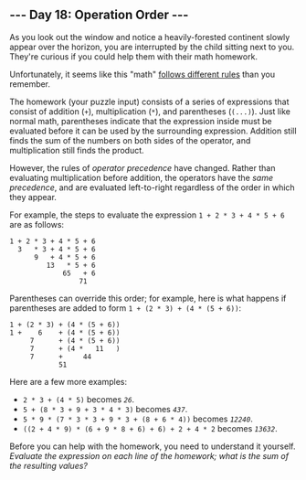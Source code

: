 ﻿## --- Day 18: Operation Order ---

As you look out the window and notice a heavily-forested continent slowly appear over the horizon, you are interrupted by the child sitting next to you. They're curious if you could help them with their  math  homework.

Unfortunately, it seems like this "math"  [follows different rules](https://www.youtube.com/watch?v=3QtRK7Y2pPU&t=15)  than you remember.

The homework (your puzzle input) consists of a series of expressions that consist of addition (`+`), multiplication (`*`), and parentheses (`(...)`). Just like normal math, parentheses indicate that the expression inside must be evaluated before it can be used by the surrounding expression. Addition still finds the sum of the numbers on both sides of the operator, and multiplication still finds the product.

However, the rules of  _operator precedence_  have changed. Rather than evaluating multiplication before addition, the operators have the  _same precedence_, and are evaluated left-to-right regardless of the order in which they appear.

For example, the steps to evaluate the expression  `1 + 2 * 3 + 4 * 5 + 6`  are as follows:

```
1 + 2 * 3 + 4 * 5 + 6
  3   * 3 + 4 * 5 + 6
      9   + 4 * 5 + 6
         13   * 5 + 6
             65   + 6
                 71

```

Parentheses can override this order; for example, here is what happens if parentheses are added to form  `1 + (2 * 3) + (4 * (5 + 6))`:

```
1 + (2 * 3) + (4 * (5 + 6))
1 +    6    + (4 * (5 + 6))
     7      + (4 * (5 + 6))
     7      + (4 *   11   )
     7      +     44
            51

```

Here are a few more examples:

-   `2 * 3 + (4 * 5)`  becomes  _`26`_.
-   `5 + (8 * 3 + 9 + 3 * 4 * 3)`  becomes  _`437`_.
-   `5 * 9 * (7 * 3 * 3 + 9 * 3 + (8 + 6 * 4))`  becomes  _`12240`_.
-   `((2 + 4 * 9) * (6 + 9 * 8 + 6) + 6) + 2 + 4 * 2`  becomes  _`13632`_.

Before you can help with the homework, you need to understand it yourself.  _Evaluate the expression on each line of the homework; what is the sum of the resulting values?_